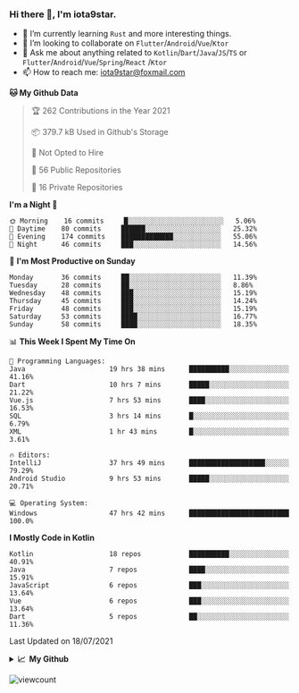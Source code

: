 ### Hi there 👋, I'm iota9star.

- 🌱 I’m currently learning `Rust` and more interesting things.
- 👯 I’m looking to collaborate on `Flutter`/`Android`/`Vue`/`Ktor`
- 💬 Ask me about anything related to `Kotlin`/`Dart`/`Java`/`JS`/`TS` or `Flutter`/`Android`/`Vue`/`Spring`/`React`
  /`Ktor`
- 📫 How to reach me: [iota9star@foxmail.com](iota9star@foxmail.com)



<!--START_SECTION:waka-->
**🐱 My Github Data** 

> 🏆 262 Contributions in the Year 2021
 > 
> 📦 379.7 kB Used in Github's Storage 
 > 
> 🚫 Not Opted to Hire
 > 
> 📜 56 Public Repositories 
 > 
> 🔑 16 Private Repositories  
 > 
**I'm a Night 🦉** 

```text
🌞 Morning    16 commits     █░░░░░░░░░░░░░░░░░░░░░░░░   5.06% 
🌆 Daytime    80 commits     ██████░░░░░░░░░░░░░░░░░░░   25.32% 
🌃 Evening    174 commits    █████████████░░░░░░░░░░░░   55.06% 
🌙 Night      46 commits     ███░░░░░░░░░░░░░░░░░░░░░░   14.56%

```
📅 **I'm Most Productive on Sunday** 

```text
Monday       36 commits     ██░░░░░░░░░░░░░░░░░░░░░░░   11.39% 
Tuesday      28 commits     ██░░░░░░░░░░░░░░░░░░░░░░░   8.86% 
Wednesday    48 commits     ███░░░░░░░░░░░░░░░░░░░░░░   15.19% 
Thursday     45 commits     ███░░░░░░░░░░░░░░░░░░░░░░   14.24% 
Friday       48 commits     ███░░░░░░░░░░░░░░░░░░░░░░   15.19% 
Saturday     53 commits     ████░░░░░░░░░░░░░░░░░░░░░   16.77% 
Sunday       58 commits     ████░░░░░░░░░░░░░░░░░░░░░   18.35%

```


📊 **This Week I Spent My Time On** 

```text
💬 Programming Languages: 
Java                     19 hrs 38 mins      ██████████░░░░░░░░░░░░░░░   41.16% 
Dart                     10 hrs 7 mins       █████░░░░░░░░░░░░░░░░░░░░   21.22% 
Vue.js                   7 hrs 53 mins       ████░░░░░░░░░░░░░░░░░░░░░   16.53% 
SQL                      3 hrs 14 mins       █░░░░░░░░░░░░░░░░░░░░░░░░   6.79% 
XML                      1 hr 43 mins        █░░░░░░░░░░░░░░░░░░░░░░░░   3.61%

🔥 Editors: 
IntelliJ                 37 hrs 49 mins      ███████████████████░░░░░░   79.29% 
Android Studio           9 hrs 53 mins       █████░░░░░░░░░░░░░░░░░░░░   20.71%

💻 Operating System: 
Windows                  47 hrs 42 mins      █████████████████████████   100.0%

```

**I Mostly Code in Kotlin** 

```text
Kotlin                   18 repos            ██████████░░░░░░░░░░░░░░░   40.91% 
Java                     7 repos             ████░░░░░░░░░░░░░░░░░░░░░   15.91% 
JavaScript               6 repos             ███░░░░░░░░░░░░░░░░░░░░░░   13.64% 
Vue                      6 repos             ███░░░░░░░░░░░░░░░░░░░░░░   13.64% 
Dart                     5 repos             ██░░░░░░░░░░░░░░░░░░░░░░░   11.36%

```



 Last Updated on 18/07/2021
<!--END_SECTION:waka-->

<details>
  <summary><b>📈&nbsp;&nbsp;My Github</b></summary>
  <br>
  <img src='https://github-profile-trophy.vercel.app/?username=iota9star'>
  <img src='https://bad-apple-github-readme.vercel.app/api?show_bg=1&username=iota9star&hide_title=true'>
  <img src='http://cr-skills-chart-widget.azurewebsites.net/api/api?username=iota9star'>
</details>


![viewcount](https://count.getloli.com/get/@iota9star?theme=rule34)
